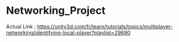 # Networking_Project

Actual Link : https://unity3d.com/fr/learn/tutorials/topics/multiplayer-networking/identifying-local-player?playlist=29690
